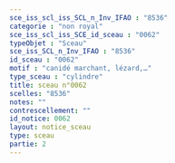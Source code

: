 ```yaml
---
sce_iss_scl_iss_SCL_n_Inv_IFAO : "8536"
categorie : "non royal"
sce_iss_scl_iss_SCE_id_sceau : "0062"
typeObjet : "Sceau"
sce_iss_SCL_n_Inv_IFAO : "8536"
id_sceau : "0062"
motif : "canidé marchant, lézard,…"
type_sceau : "cylindre"
title: sceau n°0062
scelles: "8536"
notes: ""
contrescellement: ""
id_notice: 0062
layout: notice_sceau
type: sceau
partie: 2
---
```

